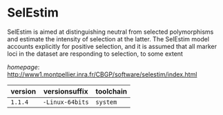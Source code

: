 # SelEstim

SelEstim is aimed at distinguishing neutral from selected polymorphisms and estimate   the intensity of selection at the latter. The SelEstim model accounts explicitly for positive selection,   and it is assumed that all marker loci in the dataset are responding to selection, to some extent

*homepage*: <http://www1.montpellier.inra.fr/CBGP/software/selestim/index.html>

version | versionsuffix | toolchain
--------|---------------|----------
``1.1.4`` | ``-Linux-64bits`` | ``system``

